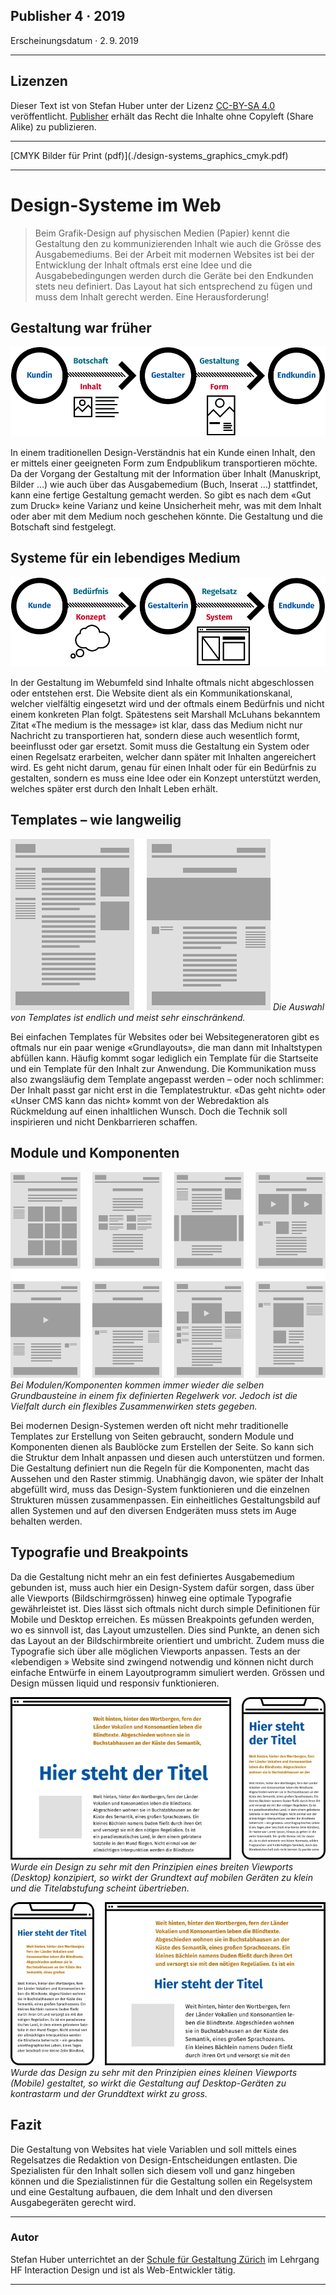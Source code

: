 ## Publisher 4 · 2019
Erscheinungsdatum · 2. 9. 2019

<hr class="thick"  />

## Lizenzen
Dieser Text ist von Stefan Huber unter der Lizenz [CC-BY-SA 4.0](https://creativecommons.org/licenses/by-sa/4.0/) veröffentlicht. [Publisher](https://publisher.ch/) erhält das Recht die Inhalte ohne Copyleft (Share Alike) zu publizieren.

<hr class="thick"  />
[CMYK Bilder für Print (pdf)](./design-systems_graphics_cmyk.pdf)
<hr class="thick"  />

# Design-Systeme im Web

> Beim Grafik-Design auf physischen Medien (Papier) kennt die Gestaltung den zu kommunizierenden Inhalt wie auch die Grösse des Ausgabemediums. Bei der Arbeit mit modernen Websites ist bei der Entwicklung der Inhalt oftmals erst eine Idee und die Ausgabebedingungen werden durch die Geräte bei den Endkunden stets neu definiert. Das Layout hat sich entsprechend zu fügen und muss dem Inhalt gerecht werden. Eine Herausforderung!

## Gestaltung war früher

![Neues Design im Web](./img/design-tradition.svg)

In einem traditionellen Design-Verständnis hat ein Kunde einen Inhalt, den er mittels einer geeigneten Form zum Endpublikum transportieren möchte. Da der Vorgang der Gestaltung mit der Information über Inhalt (Manuskript, Bilder …) wie auch über das Ausgabemedium (Buch, Inserat …) stattfindet, kann eine fertige Gestaltung gemacht werden. So gibt es nach dem «Gut zum Druck» keine Varianz und keine Unsicherheit mehr, was mit dem Inhalt oder aber mit dem Medium noch geschehen könnte. Die Gestaltung und die Botschaft sind festgelegt.


## Systeme für ein lebendiges Medium
![Traditionelles Design](./img/design-web.svg)


In der Gestaltung im Webumfeld sind Inhalte oftmals nicht abgeschlossen oder entstehen erst. Die Website dient als ein Kommunikationskanal, welcher vielfältig eingesetzt wird und der oftmals einem Bedürfnis und nicht einem konkreten Plan folgt. Spätestens seit Marshall McLuhans bekanntem Zitat «The medium is the message» ist klar, dass das Medium nicht nur Nachricht zu transportieren hat, sondern diese auch wesentlich formt, beeinflusst oder gar ersetzt. Somit muss die Gestaltung ein System oder einen Regelsatz erarbeiten, welcher dann später mit Inhalten angereichert wird. Es geht nicht darum, genau für einen Inhalt oder für ein Bedürfnis zu gestalten, sondern es muss eine Idee oder ein Konzept unterstützt werden, welches später erst durch den Inhalt Leben erhält.


## Templates – wie langweilig
![Traditionelle Templates](./img/design-templates.svg)
*Die Auswahl von Templates ist endlich und meist sehr einschränkend.*


Bei einfachen Templates für Websites oder bei Websitegeneratoren gibt es oftmals nur ein paar wenige «Grundlayouts», die man dann mit Inhaltstypen abfüllen kann. Häufig kommt sogar lediglich ein Template für die Startseite und ein Template für den Inhalt zur Anwendung. Die Kommunikation muss also zwangsläufig dem Template angepasst werden – oder noch schlimmer: Der Inhalt passt gar nicht erst in die Templatestruktur. «Das geht nicht» oder «Unser CMS kann das nicht» kommt von der Webredaktion als Rückmeldung auf einen inhaltlichen Wunsch. Doch die Technik soll inspirieren und nicht Denkbarrieren schaffen.

## Module und Komponenten
![Design Module](./img/design-modules.svg)
*Bei Modulen/Komponenten kommen immer wieder die selben Grundbausteine in einem fix definierten Regelwerk vor. Jedoch ist die Vielfalt durch ein flexibles Zusammenwirken stets gegeben.*

Bei modernen Design-Systemen werden oft nicht mehr traditionelle Templates zur Erstellung von Seiten gebraucht, sondern Module und Komponenten dienen als Baublöcke zum Erstellen der Seite. So kann sich die Struktur dem Inhalt anpassen und diesen auch unterstützen und formen. Die Gestaltung definiert nun die Regeln für die Komponenten, macht das Aussehen und den Raster stimmig. Unabhängig davon, wie später der Inhalt abgefüllt wird, muss das Design-System funktionieren und die einzelnen Strukturen müssen zusammenpassen. Ein einheitliches Gestaltungsbild auf allen Systemen und auf den diversen Endgeräten muss stets im Auge behalten werden.


## Typografie und Breakpoints
Da die Gestaltung nicht mehr an ein fest definiertes Ausgabemedium gebunden ist, muss auch hier ein Design-System dafür sorgen, dass über alle Viewports (Bildschirmgrössen) hinweg eine optimale Typografie gewährleistet ist. Dies lässt sich oftmals nicht durch simple Definitionen für Mobile und Desktop erreichen. Es müssen Breakpoints gefunden werden, wo es sinnvoll ist, das Layout umzustellen. Dies sind Punkte, an denen sich das Layout an der Bildschirmbreite orientiert und umbricht. Zudem muss die Typografie sich über alle möglichen Viewports anpassen. Tests an der «lebendigen » Website sind zwingend notwendig und können nicht durch einfache Entwürfe in einem Layoutprogramm simuliert werden. Grössen und Design müssen liquid und responsiv funktionieren.

![Design optimiert für Desktop](./img/optimize-desktop.svg)
*Wurde ein Design zu sehr mit den Prinzipien eines breiten Viewports (Desktop) konzipiert, so wirkt der Grundtext auf mobilen Geräten zu klein und die Titelabstufung scheint übertrieben.*


![Design optimiert für Mobile](./img/optimize-mobile.svg)
*Wurde das Design zu sehr mit den Prinzipien eines kleinen Viewports (Mobile) gestaltet, so wirkt die Gestaltung auf Desktop-Geräten zu kontrastarm und der Grunddtext wirkt zu gross.*

## Fazit
Die Gestaltung von Websites hat viele Variablen und soll mittels eines Regelsatzes die Redaktion von Design-Entscheidungen entlasten. Die Spezialisten für den Inhalt sollen sich diesem voll und ganz hingeben können und die Spezialistinnen für die Gestaltung sollen ein Regelsystem und eine Gestaltung aufbauen, die dem Inhalt und den diversen Ausgabegeräten gerecht wird.

<hr class="thick"  />

### Autor
Stefan Huber unterrichtet an der [Schule für Gestaltung Zürich](https://sfgz.ch/) im Lehrgang HF Interaction Design und ist als Web-Entwickler tätig.


<hr class="thick"  />
